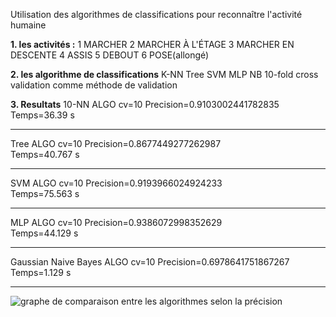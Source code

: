 ﻿ Utilisation des algorithmes de classifications pour reconnaître l'activité humaine
  

 **1. les activités :**
1 MARCHER
2 MARCHER À L'ÉTAGE
3 MARCHER EN DESCENTE
4 ASSIS
5 DEBOUT
6 POSE(allongé)

 **2. les algorithme de classifications**
   K-NN
   Tree
   SVM
   MLP
   NB
  10-fold cross validation comme méthode de validation
  
 **3. Resultats**
10-NN ALGO 
cv=10 
Precision=0.9103002441782835  
Temps=36.39 s           

--------------------------
Tree ALGO 
cv=10 
Precision=0.8677449277262987  
Temps=40.767 s           

--------------------------
SVM ALGO 
cv=10 
Precision=0.9193966024924233  
Temps=75.563 s           

--------------------------
MLP ALGO 
cv=10 
Precision=0.9386072998352629  
Temps=44.129 s           

--------------------------
Gaussian Naive Bayes ALGO 
cv=10 
Precision=0.6978641751867267 
Temps=1.129 s           

--------------------------

![graphe de comparaison entre les algorithmes selon la précision](https://raw.githubusercontent.com/fr33dz/scikitlearn-project/Human-activity-recognition/algo.png)



